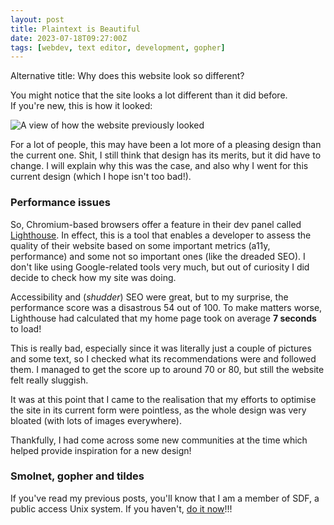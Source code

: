 ```yaml
---
layout: post
title: Plaintext is Beautiful
date: 2023-07-18T09:27:00Z
tags: [webdev, text editor, development, gopher]
---
```


Alternative title: Why does this website look so different?

You might notice that the site looks a lot different than it did before.<br> If
you're new, this is how it looked:

![A view of how the website previously looked](https://cdn.discordapp.com/attachments/838048982873538572/1134865644014280856/image.png)

For a lot of people, this may have been a lot more of a pleasing design than the
current one. Shit, I still think that design has its merits, but it did have to
change. I will explain why this was the case, and also why I went for this
current design (which I hope isn't too bad!).

### Performance issues

So, Chromium-based browsers offer a feature in their dev panel called
[Lighthouse](https://developer.chrome.com/docs/lighthouse/overview/). In effect,
this is a tool that enables a developer to assess the quality of their website
based on some important metrics (a11y, performance) and some not so important
ones (like the dreaded SEO). I don't like using Google-related tools very much,
but out of curiosity I did decide to check how my site was doing.

Accessibility and (_shudder_) SEO were great, but to my surprise, the
performance score was a disastrous 54 out of 100. To make matters worse,
Lighthouse had calculated that my home page took on average **7 seconds** to
load!

This is really bad, especially since it was literally just a couple of pictures
and some text, so I checked what its recommendations were and followed them. I
managed to get the score up to around 70 or 80, but still the website felt
really sluggish.

It was at this point that I came to the realisation that my efforts to optimise
the site in its current form were pointless, as the whole design was very
bloated (with lots of images everywhere).

Thankfully, I had come across some new communities at the time which helped
provide inspiration for a new design!

### Smolnet, gopher and tildes

If you've read my previous posts, you'll know that I am a member of SDF, a
public access Unix system. If you haven't, [do it now](/2023/07/11/enter-the-fediverse)!!!

<!-- TODO: finish this article !-->